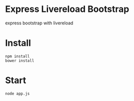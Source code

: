 # Express Livereload Bootstrap

express bootstrap with livereload

# Install

```
npm install
bower install
```

# Start

```
node app.js
```